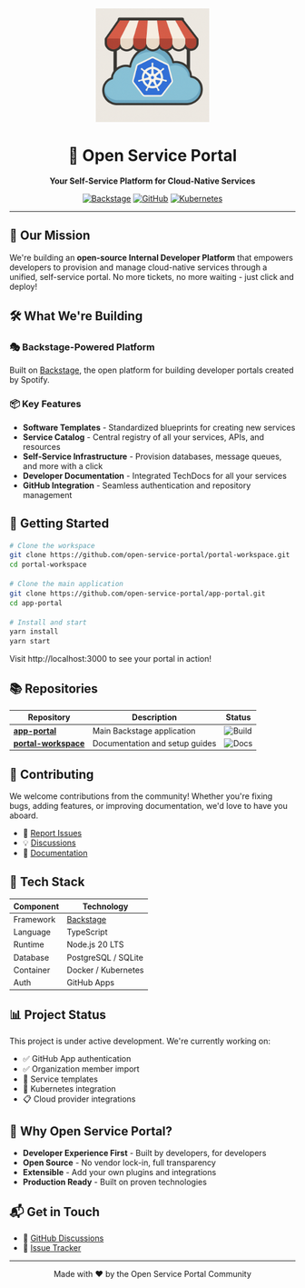 <div align="center">
  <img src="../images/logo.png" alt="Open Service Portal Logo" width="200"/>
  
  # 🚀 Open Service Portal
  
  **Your Self-Service Platform for Cloud-Native Services**
  
  [![Backstage](https://img.shields.io/badge/Built%20with-Backstage-1db954?logo=spotify)](https://backstage.io)
  [![GitHub](https://img.shields.io/badge/Platform-GitHub-181717?logo=github)](https://github.com/open-service-portal)
  [![Kubernetes](https://img.shields.io/badge/Runs%20on-Kubernetes-326ce5?logo=kubernetes)](https://kubernetes.io)
</div>

---

## 🎯 Our Mission

We're building an **open-source Internal Developer Platform** that empowers developers to provision and manage cloud-native services through a unified, self-service portal. No more tickets, no more waiting - just click and deploy!

## 🛠️ What We're Building

### 🎭 **Backstage-Powered Platform**
Built on [Backstage](https://backstage.io), the open platform for building developer portals created by Spotify.

### 📦 **Key Features**
- **Software Templates** - Standardized blueprints for creating new services
- **Service Catalog** - Central registry of all your services, APIs, and resources  
- **Self-Service Infrastructure** - Provision databases, message queues, and more with a click
- **Developer Documentation** - Integrated TechDocs for all your services
- **GitHub Integration** - Seamless authentication and repository management

## 🚀 Getting Started

```bash
# Clone the workspace
git clone https://github.com/open-service-portal/portal-workspace.git
cd portal-workspace

# Clone the main application
git clone https://github.com/open-service-portal/app-portal.git
cd app-portal

# Install and start
yarn install
yarn start
```

Visit http://localhost:3000 to see your portal in action!

## 📚 Repositories

| Repository | Description | Status |
|------------|-------------|---------|
| [**app-portal**](https://github.com/open-service-portal/app-portal) | Main Backstage application | ![Build](https://img.shields.io/github/actions/workflow/status/open-service-portal/app-portal/ci.yml?branch=main) |
| [**portal-workspace**](https://github.com/open-service-portal/portal-workspace) | Documentation and setup guides | ![Docs](https://img.shields.io/badge/docs-available-blue) |

## 🤝 Contributing

We welcome contributions from the community! Whether you're fixing bugs, adding features, or improving documentation, we'd love to have you aboard.

- 🐛 [Report Issues](https://github.com/open-service-portal/app-portal/issues)
- 💡 [Discussions](https://github.com/orgs/open-service-portal/discussions)
- 📖 [Documentation](https://github.com/open-service-portal/portal-workspace/tree/main/docs)

## 🔧 Tech Stack

<div align="center">
  
| Component | Technology |
|-----------|------------|
| Framework | [Backstage](https://backstage.io) |
| Language | TypeScript |
| Runtime | Node.js 20 LTS |
| Database | PostgreSQL / SQLite |
| Container | Docker / Kubernetes |
| Auth | GitHub Apps |

</div>

## 📊 Project Status

This project is under active development. We're currently working on:
- ✅ GitHub App authentication
- ✅ Organization member import
- 🚧 Service templates
- 🚧 Kubernetes integration
- 📋 Cloud provider integrations

## 🌟 Why Open Service Portal?

- **Developer Experience First** - Built by developers, for developers
- **Open Source** - No vendor lock-in, full transparency
- **Extensible** - Add your own plugins and integrations
- **Production Ready** - Built on proven technologies

## 📬 Get in Touch

- 💬 [GitHub Discussions](https://github.com/orgs/open-service-portal/discussions)
- 🐛 [Issue Tracker](https://github.com/open-service-portal/app-portal/issues)

---

<div align="center">
  Made with ❤️ by the Open Service Portal Community
</div>